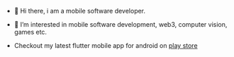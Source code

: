 - 👋 Hi there, i am a mobile software developer.

- 👀 I’m interested in mobile software development, web3, computer vision, games etc.

- Checkout my latest flutter mobile app for android on [play store](https://play.google.com/store/apps/details?id=com.flutter.smartnote)



<!---
viktorvoltz/viktorvoltz is a ✨ special ✨ repository because its `README.md` (this file) appears on your GitHub profile.
You can click the Preview link to take a look at your changes.
--->
